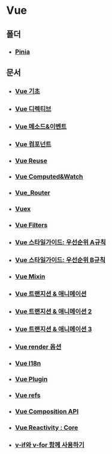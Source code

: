 # Vue

## 폴더

- ### [Pinia](./Pinia)

## 문서

- ### [Vue 기초](./Vue_기초.md)

- ### [Vue 디렉티브](./Vue_디렉티브.md)

- ### [Vue 메소드&이벤트](./Vue_Methods&Events.md)

- ### [Vue 컴포넌트](./Vue_컴포넌트.md)

- ### [Vue Reuse](./Vue_Reuse.md)

- ### [Vue Computed&Watch](./Vue_Computed&Watch.md)

- ### [Vue_Router](./Vue_Router.md)

- ### [Vuex](./Vue_vuex.md)

- ### [Vue Filters](./Vue_Filters.md)

- ### [Vue 스타일가이드: 우선순위 A규칙](./Vue_스타일가이드A.md)

- ### [Vue 스타일가이드: 우선순위 B규칙](./Vue_스타일가이드B.md)

- ### [Vue Mixin](./Vue_Mixin.md)

- ### [Vue 트랜지션 & 애니메이션](./Vue_Transition&Animation.md)

- ### [Vue 트랜지션 & 애니메이션 2](./Vue_Transition&Animation2.md)

- ### [Vue 트랜지션 & 애니메이션 3](./Vue_Transition&Animation3.md)

- ### [Vue render 옵션](./Vue_render.md)

- ### [Vue I18n](./Vue_I18n.md)

- ### [Vue Plugin](./Vue_Plugin.md)

- ### [Vue refs](./Vue_refs.md)

- ### [Vue Composition API](./Vue_CompositionAPI.md)

- ### [Vue Reactivity : Core](./Vue_ReactivityAPI.md)

- ### [v-if와 v-for 함께 사용하기](./Vue_v-if_v-for.md)
